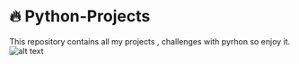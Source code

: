 # 🔥 Python-Projects

This repository contains all my projects , challenges with pyrhon so enjoy it.
![alt text](Pictures/download.png)

